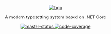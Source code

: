 <div align="center">
	<a href="https://github.com/science-docs/Scriber">
		<img alt="logo" src="https://user-images.githubusercontent.com/4377073/93219922-2fe09f00-f76c-11ea-9796-3a6fbffa3522.png">
	</a>
	<p>
		A modern typesetting system based on .NET Core
	</p>
	<a href="https://github.com/science-docs/Scriber/actions?query=workflow%3A%22.NET+Core%22">
		<img alt="master-status" src="https://img.shields.io/github/workflow/status/science-docs/Scriber/.NET%20Core?logo=github&style=flat-square">
	</a>
	<a href="https://codecov.io/gh/science-docs/Scriber">
		<img alt="code-coverage" src="https://img.shields.io/codecov/c/github/science-docs/Scriber/master?style=flat-square&logo=codecov">
	</a>
</div>



